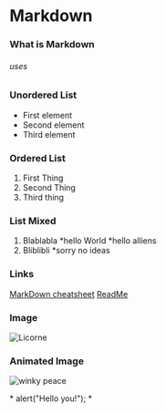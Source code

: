 # Markdown

### What is Markdown

###### uses


### Unordered List

* First element
* Second element
* Third element

### Ordered List

1. First Thing
2. Second Thing
3. Third thing

### List Mixed

1. Blablabla
	*hello World
	*hello alliens
2. Bliblibli
	*sorry no ideas

### Links

[MarkDown cheatsheet](https://guides.github.com/pdfs/markdown-cheatsheet-online.pdf)
[ReadMe](https://github.com/VictoriaDun/exercise-markdown/blob/master/README.md)

### Image

![Licorne](https://ih1.redbubble.net/image.456364703.4767/raf,750x1000,075,t,royal_triblend.u5.jpg)

### Animated Image

![winky peace](https://media.giphy.com/media/dk3TmFZpn6pUI/giphy.gif)

\*<scipt type="text/javascript">
	alert("Hello you!");
</script>\*

